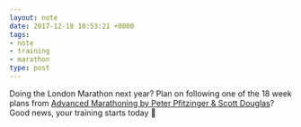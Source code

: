 ```yaml
---
layout: note
date: 2017-12-18 10:53:21 +0000
tags:
- note
- training
- marathon
type: post
---
```


Doing the London Marathon next year? Plan on following one of the 18 week plans from [Advanced Marathoning by Peter Pfitzinger &‎ Scott Douglas](https://www.amazon.co.uk/Advanced-Marathoning-Peter-Pfitzinger/dp/0736074600)? Good news, your training starts today 🙂
